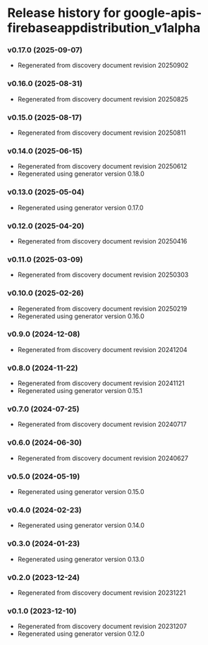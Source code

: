 # Release history for google-apis-firebaseappdistribution_v1alpha

### v0.17.0 (2025-09-07)

* Regenerated from discovery document revision 20250902

### v0.16.0 (2025-08-31)

* Regenerated from discovery document revision 20250825

### v0.15.0 (2025-08-17)

* Regenerated from discovery document revision 20250811

### v0.14.0 (2025-06-15)

* Regenerated from discovery document revision 20250612
* Regenerated using generator version 0.18.0

### v0.13.0 (2025-05-04)

* Regenerated using generator version 0.17.0

### v0.12.0 (2025-04-20)

* Regenerated from discovery document revision 20250416

### v0.11.0 (2025-03-09)

* Regenerated from discovery document revision 20250303

### v0.10.0 (2025-02-26)

* Regenerated from discovery document revision 20250219
* Regenerated using generator version 0.16.0

### v0.9.0 (2024-12-08)

* Regenerated from discovery document revision 20241204

### v0.8.0 (2024-11-22)

* Regenerated from discovery document revision 20241121
* Regenerated using generator version 0.15.1

### v0.7.0 (2024-07-25)

* Regenerated from discovery document revision 20240717

### v0.6.0 (2024-06-30)

* Regenerated from discovery document revision 20240627

### v0.5.0 (2024-05-19)

* Regenerated using generator version 0.15.0

### v0.4.0 (2024-02-23)

* Regenerated using generator version 0.14.0

### v0.3.0 (2024-01-23)

* Regenerated using generator version 0.13.0

### v0.2.0 (2023-12-24)

* Regenerated from discovery document revision 20231221

### v0.1.0 (2023-12-10)

* Regenerated from discovery document revision 20231207
* Regenerated using generator version 0.12.0

